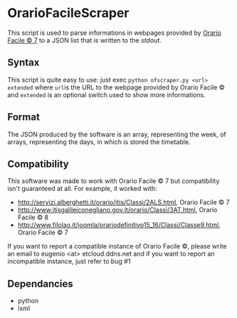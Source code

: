 # OrarioFacileScraper
This script is used to parse informations in webpages provided by [Orario Facile © 7](http://www.orariofacile.com/) to a JSON list that is written to the *stdout*.
## Syntax
This script is quite easy to use: just exec `python ofscraper.py <url> extended` where `url`is the URL to the webpage provided by Orario Facile © and `extended` is an optional switch used to show more informations.
## Format
The JSON produced by the software is an array, representing the week, of arrays, representing the days, in which is stored the timetable.
## Compatibility
This software was made to work with Orario Facile © 7 but compatibility isn't guaranteed at all. For example, it worked with:
* http://servizi.alberghetti.it/orario/itis/Classi/2ALS.html, Orario Facile © 7
* http://www.itisgalileiconegliano.gov.it/orario/Classi/3AT.html, Orario Facile © 8
* http://www.filolao.it/joomla/orariodefinitivo15_16/Classi/Classe9.html, Orario Facile © 7

If you want to report a compatible instance of Orario Facile ©, please write an email to eugenio \<at> etcloud.ddns.net and if you want to report an incompatible instance, just refer to bug #1
## Dependancies
* python
* lxml